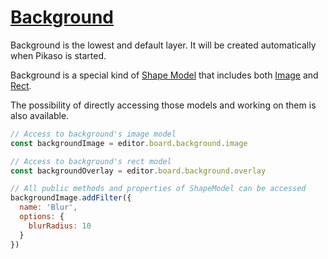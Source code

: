 # [Background](/api/classes/Background.html)
        
Background is the lowest and default layer. It will be created automatically when Pikaso is started.

Background is a special kind of [Shape Model](/api/classes/ShapeModel.html) that includes both [Image](/core/image) and [Rect](/core/rect). 

The possibility of directly accessing those models and working on them is also available.

```js
// Access to background's image model
const backgroundImage = editor.board.background.image

// Access to background's rect model
const backgroundOverlay = editor.board.background.overlay

// All public methods and properties of ShapeModel can be accessed
backgroundImage.addFilter({
  name: 'Blur',
  options: {
    blurRadius: 10
  }
})
```